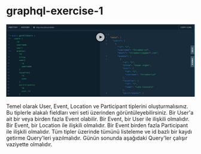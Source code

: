 # graphql-exercise-1

![Odev-1](graphql-odev-1.jpg)

Temel olarak User, Event, Location ve Participant tiplerini oluşturmalısınız. Bu tiplerle alakalı fieldları veri seti üzerinden görüntüleyebilirsiniz.
 Bir User'a ait bir veya birden fazla Event olabilir.
 Bir Event, bir User ile ilişkili olmalıdır.
 Bir Event, bir Location ile ilişkili olmalıdır.
 Bir Event birden fazla Participant ile ilişkili olmalıdır.
 Tüm tipler üzerinde tümünü listeleme ve id bazlı bir kaydı getirme Query'leri yazılmalıdır.
Günün sonunda aşağıdaki Query'ler çalışır vaziyette olmalıdır.